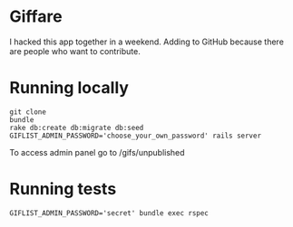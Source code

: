 # Giffare

I hacked this app together in a weekend. Adding to GitHub because there are people who want to contribute.


# Running locally

    git clone
    bundle
    rake db:create db:migrate db:seed
    GIFLIST_ADMIN_PASSWORD='choose_your_own_password' rails server

To access admin panel go to /gifs/unpublished

# Running tests

    GIFLIST_ADMIN_PASSWORD='secret' bundle exec rspec
